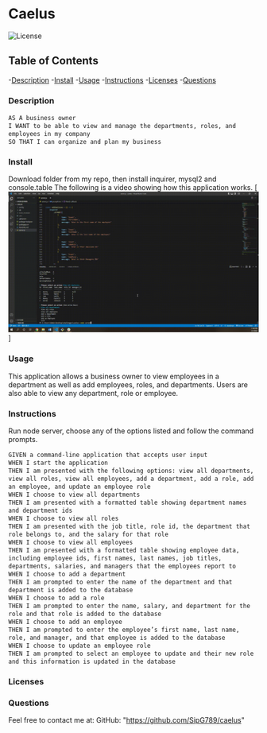 # Caelus
  ![License](https://shields.io/badge/license--blue.svg)

  ## Table of Contents
  -[Description](#description)
  -[Install](#install)
  -[Usage](#usage)
  -[Instructions](#instructions)
  -[Licenses](#licenses)
  -[Questions](#questions)

  ### Description
  ```
  AS A business owner
I WANT to be able to view and manage the departments, roles, and employees in my company
SO THAT I can organize and plan my business
  ```

  ### Install
  Download folder from my repo, then install inquirer, mysql2 and console.table
  The following is a video showing how this application works. 
   [![Watch the video](./assets/challenge%2012.gif)]

  ### Usage
  This application allows a business owner to view employees in a department as well as add employees, roles, and departments. Users are also able to view any department, role or employee. 


  ### Instructions
  Run node server, choose any of the options listed and follow the command prompts.

  ```
  GIVEN a command-line application that accepts user input
WHEN I start the application
THEN I am presented with the following options: view all departments, view all roles, view all employees, add a department, add a role, add an employee, and update an employee role
WHEN I choose to view all departments
THEN I am presented with a formatted table showing department names and department ids
WHEN I choose to view all roles
THEN I am presented with the job title, role id, the department that role belongs to, and the salary for that role
WHEN I choose to view all employees
THEN I am presented with a formatted table showing employee data, including employee ids, first names, last names, job titles, departments, salaries, and managers that the employees report to
WHEN I choose to add a department
THEN I am prompted to enter the name of the department and that department is added to the database
WHEN I choose to add a role
THEN I am prompted to enter the name, salary, and department for the role and that role is added to the database
WHEN I choose to add an employee
THEN I am prompted to enter the employee’s first name, last name, role, and manager, and that employee is added to the database
WHEN I choose to update an employee role
THEN I am prompted to select an employee to update and their new role and this information is updated in the database
  ```

  ### Licenses 
  

  ### Questions
  Feel free to contact me at:
  GitHub: "https://github.com/SipG789/caelus"
